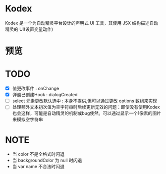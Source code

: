 # Kodex
Kodex 是一个为自动精灵平台设计的声明式 UI 工具，其使用 JSX 结构描述自动精灵的 UI(设置变量动作)

# 预览


# TODO
- [x] 值更改事件 : onChange
- [x] 弹窗已创建Hook : dialogCreated
- [ ] select 元素更改默认选中 : 本身不提供,但可以通过更改 options 数组来实现
- [ ] 处理额外文本初次值为空字符串时后续更新无效的问题：即使没有使用Kodex也会这样，可能是自动精灵的机制或bug使然。可以通过显示一个1像素的图片来模拟空字符串

# NOTE
- 当 color 不是全格式时闪退
- 当 backgroundColor 为 null 时闪退
- 当 var name 不合法时闪退
